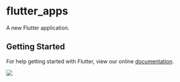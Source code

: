 # flutter_apps

A new Flutter application.

## Getting Started

For help getting started with Flutter, view our online
[documentation](https://flutter.io/).

<img src="https://github.com/htetwaiyan/MovieNews_flutter_mvvm/blob/master/image/Screen%20Shot%202018-11-01%20at%205.44.20%20AM.png"/>
